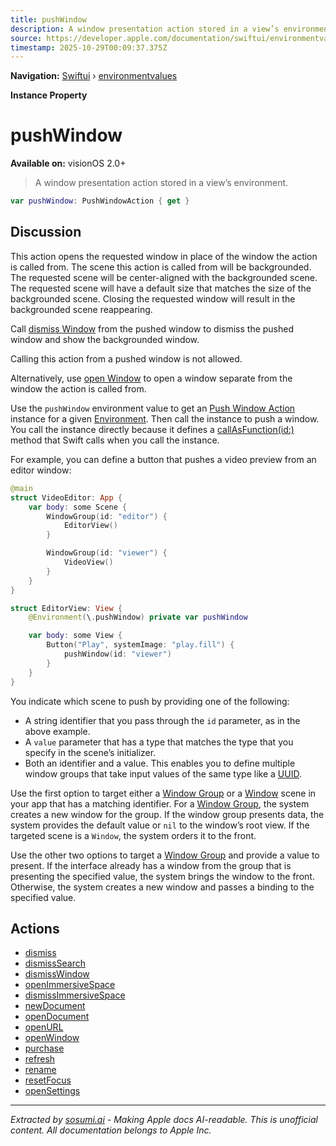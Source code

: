 ```yaml
---
title: pushWindow
description: A window presentation action stored in a view’s environment.
source: https://developer.apple.com/documentation/swiftui/environmentvalues/pushwindow
timestamp: 2025-10-29T00:09:37.375Z
---
```


**Navigation:** [Swiftui](/documentation/swiftui) › [environmentvalues](/documentation/swiftui/environmentvalues)

**Instance Property**

# pushWindow

**Available on:** visionOS 2.0+

> A window presentation action stored in a view’s environment.

```swift
var pushWindow: PushWindowAction { get }
```

## Discussion

This action opens the requested window in place of the window the action is called from. The scene this action is called from will be backgrounded. The requested scene will be center-aligned with the backgrounded scene. The requested scene will have a default size that matches the size of the backgrounded scene. Closing the requested window will result in the backgrounded scene reappearing.

Call [dismiss Window](/documentation/swiftui/environmentvalues/dismisswindow) from the pushed window to dismiss the pushed window and show the backgrounded window.

Calling this action from a pushed window is not allowed.

Alternatively, use [open Window](/documentation/swiftui/environmentvalues/openwindow) to open a window separate from the window the action is called from.

Use the `pushWindow` environment value to get an [Push Window Action](/documentation/swiftui/pushwindowaction) instance for a given [Environment](/documentation/swiftui/environment). Then call the instance to push a window. You call the instance directly because it defines a [callAsFunction(id:)](/documentation/swiftui/pushwindowaction/callasfunction(id:)) method that Swift calls when you call the instance.

For example, you can define a button that pushes a video preview from an editor window:

```swift
@main
struct VideoEditor: App {
    var body: some Scene {
        WindowGroup(id: "editor") {
            EditorView()
        }

        WindowGroup(id: "viewer") {
            VideoView()
        }
    }
}

struct EditorView: View {
    @Environment(\.pushWindow) private var pushWindow

    var body: some View {
        Button("Play", systemImage: "play.fill") {
            pushWindow(id: "viewer")
        }
    }
}
```

You indicate which scene to push by providing one of the following:

- A string identifier that you pass through the `id` parameter, as in the above example.
- A `value` parameter that has a type that matches the type that you specify in the scene’s initializer.
- Both an identifier and a value. This enables you to define multiple window groups that take input values of the same type like a [UUID](/documentation/Foundation/UUID).

Use the first option to target either a [Window Group](/documentation/swiftui/windowgroup) or a [Window](/documentation/swiftui/window) scene in your app that has a matching identifier. For a [Window Group](/documentation/swiftui/windowgroup), the system creates a new window for the group. If the window group presents data, the system provides the default value or `nil` to the window’s root view. If the targeted scene is a `Window`, the system orders it to the front.

Use the other two options to target a [Window Group](/documentation/swiftui/windowgroup) and provide a value to present. If the interface already has a window from the group that is presenting the specified value, the system brings the window to the front. Otherwise, the system creates a new window and passes a binding to the specified value.

## Actions

- [dismiss](/documentation/swiftui/environmentvalues/dismiss)
- [dismissSearch](/documentation/swiftui/environmentvalues/dismisssearch)
- [dismissWindow](/documentation/swiftui/environmentvalues/dismisswindow)
- [openImmersiveSpace](/documentation/swiftui/environmentvalues/openimmersivespace)
- [dismissImmersiveSpace](/documentation/swiftui/environmentvalues/dismissimmersivespace)
- [newDocument](/documentation/swiftui/environmentvalues/newdocument)
- [openDocument](/documentation/swiftui/environmentvalues/opendocument)
- [openURL](/documentation/swiftui/environmentvalues/openurl)
- [openWindow](/documentation/swiftui/environmentvalues/openwindow)
- [purchase](/documentation/swiftui/environmentvalues/purchase)
- [refresh](/documentation/swiftui/environmentvalues/refresh)
- [rename](/documentation/swiftui/environmentvalues/rename)
- [resetFocus](/documentation/swiftui/environmentvalues/resetfocus)
- [openSettings](/documentation/swiftui/environmentvalues/opensettings)

---

*Extracted by [sosumi.ai](https://sosumi.ai) - Making Apple docs AI-readable.*
*This is unofficial content. All documentation belongs to Apple Inc.*
